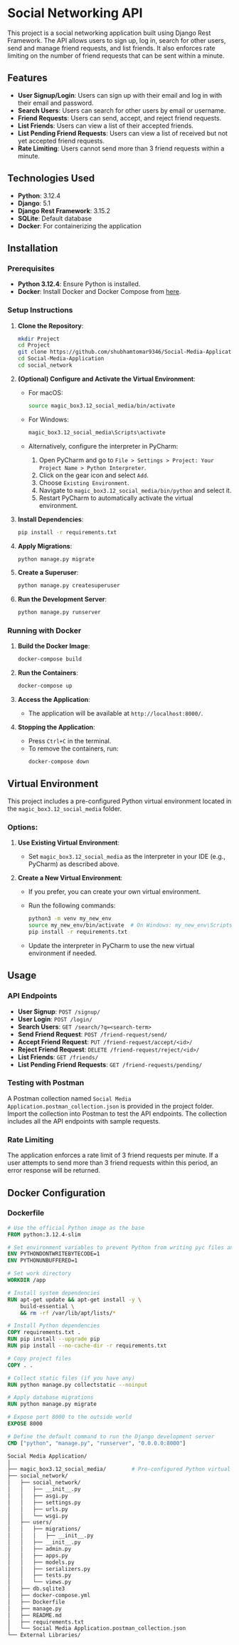 # Social Networking API

This project is a social networking application built using Django Rest Framework. The API allows users to sign up, log in, search for other users, send and manage friend requests, and list friends. It also enforces rate limiting on the number of friend requests that can be sent within a minute.

## Features

- **User Signup/Login**: Users can sign up with their email and log in with their email and password.
- **Search Users**: Users can search for other users by email or username.
- **Friend Requests**: Users can send, accept, and reject friend requests.
- **List Friends**: Users can view a list of their accepted friends.
- **List Pending Friend Requests**: Users can view a list of received but not yet accepted friend requests.
- **Rate Limiting**: Users cannot send more than 3 friend requests within a minute.

## Technologies Used

- **Python**: 3.12.4
- **Django**: 5.1
- **Django Rest Framework**: 3.15.2
- **SQLite**: Default database
- **Docker**: For containerizing the application

## Installation

### Prerequisites

- **Python 3.12.4**: Ensure Python is installed.
- **Docker**: Install Docker and Docker Compose from [here](https://docs.docker.com/get-docker/).

### Setup Instructions

1. **Clone the Repository**:
    ```bash
    mkdir Project
    cd Project
    git clone https://github.com/shubhamtomar9346/Social-Media-Application.git
    cd Social-Media-Application
    cd social_network
    ```

2. **(Optional) Configure and Activate the Virtual Environment**:
    - For macOS:
      ```bash
      source magic_box3.12_social_media/bin/activate
      ```
    - For Windows:
      ```bash
      magic_box3.12_social_media\Scripts\activate
      ```

    - Alternatively, configure the interpreter in PyCharm:
      1. Open PyCharm and go to `File > Settings > Project: Your Project Name > Python Interpreter`.
      2. Click on the gear icon and select `Add`.
      3. Choose `Existing Environment`.
      4. Navigate to `magic_box3.12_social_media/bin/python` and select it.
      5. Restart PyCharm to automatically activate the virtual environment.

3. **Install Dependencies**:
    ```bash
    pip install -r requirements.txt
    ```

4. **Apply Migrations**:
    ```bash
    python manage.py migrate
    ```

5. **Create a Superuser**:
    ```bash
    python manage.py createsuperuser
    ```

6. **Run the Development Server**:
    ```bash
    python manage.py runserver
    ```

### Running with Docker

1. **Build the Docker Image**:
    ```bash
    docker-compose build
    ```

2. **Run the Containers**:
    ```bash
    docker-compose up
    ```

3. **Access the Application**:
    - The application will be available at `http://localhost:8000/`.

4. **Stopping the Application**:
    - Press `Ctrl+C` in the terminal.
    - To remove the containers, run:
        ```bash
        docker-compose down
        ```

## Virtual Environment

This project includes a pre-configured Python virtual environment located in the `magic_box3.12_social_media` folder.

### Options:

1. **Use Existing Virtual Environment**:
    - Set `magic_box3.12_social_media` as the interpreter in your IDE (e.g., PyCharm) as described above.

2. **Create a New Virtual Environment**:
    - If you prefer, you can create your own virtual environment.
    - Run the following commands:

      ```bash
      python3 -m venv my_new_env
      source my_new_env/bin/activate  # On Windows: my_new_env\Scripts\activate
      pip install -r requirements.txt
      ```

    - Update the interpreter in PyCharm to use the new virtual environment if needed.

## Usage

### API Endpoints

- **User Signup**: `POST /signup/`
- **User Login**: `POST /login/`
- **Search Users**: `GET /search/?q=<search-term>`
- **Send Friend Request**: `POST /friend-request/send/`
- **Accept Friend Request**: `PUT /friend-request/accept/<id>/`
- **Reject Friend Request**: `DELETE /friend-request/reject/<id>/`
- **List Friends**: `GET /friends/`
- **List Pending Friend Requests**: `GET /friend-requests/pending/`

### Testing with Postman

A Postman collection named `Social Media Application.postman_collection.json` is provided in the project folder. Import the collection into Postman to test the API endpoints. The collection includes all the API endpoints with sample requests.

### Rate Limiting

The application enforces a rate limit of 3 friend requests per minute. If a user attempts to send more than 3 friend requests within this period, an error response will be returned.

## Docker Configuration

### Dockerfile

```dockerfile
# Use the official Python image as the base
FROM python:3.12.4-slim

# Set environment variables to prevent Python from writing pyc files and to buffer stdout and stderr
ENV PYTHONDONTWRITEBYTECODE=1
ENV PYTHONUNBUFFERED=1

# Set work directory
WORKDIR /app

# Install system dependencies
RUN apt-get update && apt-get install -y \
    build-essential \
    && rm -rf /var/lib/apt/lists/*

# Install Python dependencies
COPY requirements.txt .
RUN pip install --upgrade pip
RUN pip install --no-cache-dir -r requirements.txt

# Copy project files
COPY . .

# Collect static files (if you have any)
RUN python manage.py collectstatic --noinput

# Apply database migrations
RUN python manage.py migrate

# Expose port 8000 to the outside world
EXPOSE 8000

# Define the default command to run the Django development server
CMD ["python", "manage.py", "runserver", "0.0.0.0:8000"]

Social Media Application/
│
├── magic_box3.12_social_media/        # Pre-configured Python virtual environment
├── social_network/
│   ├── social_network/
│   │   ├── __init__.py
│   │   ├── asgi.py
│   │   ├── settings.py
│   │   ├── urls.py
│   │   └── wsgi.py
│   ├── users/
│   │   ├── migrations/
│   │   │   ├── __init__.py
│   │   ├── __init__.py
│   │   ├── admin.py
│   │   ├── apps.py
│   │   ├── models.py
│   │   ├── serializers.py
│   │   ├── tests.py
│   │   └── views.py
│   ├── db.sqlite3
│   ├── docker-compose.yml
│   ├── Dockerfile
│   ├── manage.py
│   ├── README.md
│   ├── requirements.txt
│   └── Social Media Application.postman_collection.json
└── External Libraries/
